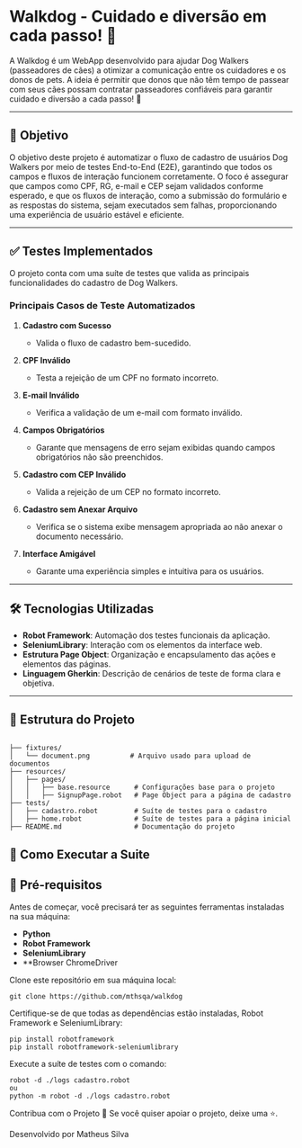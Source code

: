 # Walkdog - Cuidado e diversão em cada passo! 🐾 

A Walkdog é um WebApp desenvolvido para ajudar Dog Walkers (passeadores de cães) a otimizar a comunicação entre os cuidadores e os donos de pets. A ideia é permitir que donos que não têm tempo de passear com seus cães possam contratar passeadores confiáveis para garantir cuidado e diversão a cada passo!
🐾

---
## 🎯 Objetivo

O objetivo deste projeto é automatizar o fluxo de cadastro de usuários Dog Walkers por meio de testes End-to-End (E2E), garantindo que todos os campos e fluxos de interação funcionem corretamente. O foco é assegurar que campos como CPF, RG, e-mail e CEP sejam validados conforme esperado, e que os fluxos de interação, como a submissão do formulário e as respostas do sistema, sejam executados sem falhas, proporcionando uma experiência de usuário estável e eficiente.

---

## ✅ Testes Implementados 

O projeto conta com uma suíte de testes que valida as principais funcionalidades do cadastro de Dog Walkers.  

### **Principais Casos de Teste Automatizados**  

1. **Cadastro com Sucesso**  
   - Valida o fluxo de cadastro bem-sucedido.  

2. **CPF Inválido**  
   - Testa a rejeição de um CPF no formato incorreto.  

3. **E-mail Inválido**  
   - Verifica a validação de um e-mail com formato inválido.  

4. **Campos Obrigatórios**  
   - Garante que mensagens de erro sejam exibidas quando campos obrigatórios não são preenchidos.  

5. **Cadastro com CEP Inválido**  
   - Valida a rejeição de um CEP no formato incorreto.  

6. **Cadastro sem Anexar Arquivo**  
   - Verifica se o sistema exibe mensagem apropriada ao não anexar o documento necessário.  

7. **Interface Amigável**  
   - Garante uma experiência simples e intuitiva para os usuários. 

---
## 🛠️ Tecnologias Utilizadas  

- **Robot Framework**: Automação dos testes funcionais da aplicação.  
- **SeleniumLibrary**: Interação com os elementos da interface web.  
- **Estrutura Page Object**: Organização e encapsulamento das ações e elementos das páginas.  
- **Linguagem Gherkin**: Descrição de cenários de teste de forma clara e objetiva.  
---

## 📂 Estrutura do Projeto  

```plaintext

├── fixtures/
│   └── document.png          # Arquivo usado para upload de documentos
├── resources/
│   ├── pages/
│   │   ├── base.resource      # Configurações base para o projeto
│   │   ├── SignupPage.robot   # Page Object para a página de cadastro
├── tests/
│   ├── cadastro.robot         # Suíte de testes para o cadastro
│   ├── home.robot             # Suíte de testes para a página inicial
├── README.md                  # Documentação do projeto 
```

## 🚀 Como Executar a Suite  

## 🔧 Pré-requisitos  

Antes de começar, você precisará ter as seguintes ferramentas instaladas na sua máquina:  

- **Python**  
- **Robot Framework**  
- **SeleniumLibrary**  
- **Browser ChromeDriver

Clone este repositório em sua máquina local:
```
git clone https://github.com/mthsqa/walkdog
```


Certifique-se de que todas as dependências estão instaladas, Robot Framework e SeleniumLibrary:

```
pip install robotframework
pip install robotframework-seleniumlibrary
```

Execute a suíte de testes com o comando:
```
robot -d ./logs cadastro.robot
ou
python -m robot -d ./logs cadastro.robot
```

Contribua com o Projeto 🙌
Se você quiser apoiar o projeto, deixe uma ⭐.

Desenvolvido por Matheus Silva


